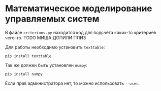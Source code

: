 # Математическое моделирование управляемых систем

В файле `criterions.py` находится код для подсчёта каких-то критериев чего-то. TODO МИША ДОПИЛИ ПЛИЗ 

Для работы необходимо установить `texttable`:
```
pip install texttable
```

Так же должен быть установлен `numpy`:
```
pip install numpy
```

Если прав администратора нет, то можно использовать `--user`.